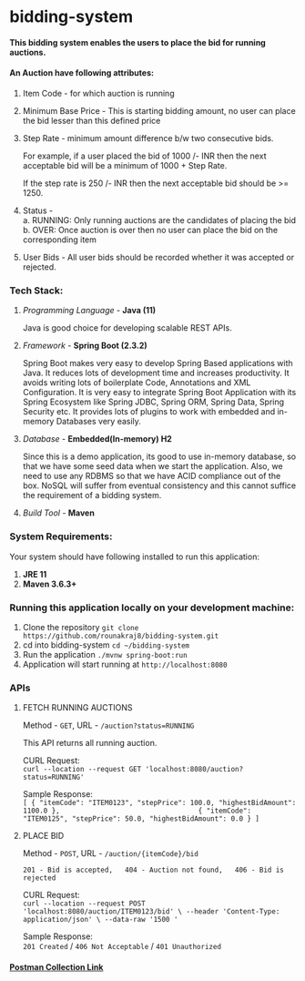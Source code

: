 # bidding-system

#### This bidding system enables the users to place the bid for running auctions.

#### An Auction have following attributes:
1. Item Code - for which auction is running
2. Minimum Base Price - This is starting bidding amount, no user can place the bid
lesser than this defined price
3. Step Rate - minimum amount difference b/w two consecutive bids.  
 
    For example, if a
user placed the bid of 1000 /- INR then the next acceptable bid will be a minimum of
1000 + Step Rate.  

    If the step rate is 250 /- INR then the next acceptable bid should
be >= 1250.
4. Status -  
a.   RUNNING: Only running auctions are the candidates of placing the bid   
b. OVER: Once auction is over then no user can place the bid on the
corresponding item

5. User Bids - All user bids should be recorded whether it was accepted or rejected.

### Tech Stack:
1. *Programming Language* - **Java (11)**

    Java is good choice for developing scalable REST APIs.

2. *Framework* - **Spring Boot (2.3.2)**

    Spring Boot makes very easy to develop Spring Based applications with Java. 
    It reduces lots of development time and increases productivity. 
    It avoids writing lots of boilerplate Code, Annotations and XML Configuration. 
    It is very easy to integrate Spring Boot Application with its Spring Ecosystem like Spring JDBC, 
    Spring ORM, Spring Data, Spring Security etc. It provides lots of plugins to work with embedded and in-memory Databases very easily.

3. *Database* - **Embedded(In-memory) H2**  

    Since this is a demo application, its good to use in-memory database, 
    so that we have some seed data when we start the application.
    Also, we need to use any RDBMS so that we have ACID compliance out of the box.
    NoSQL will suffer from eventual consistency and this cannot suffice the requirement of a bidding system.
    
4. *Build Tool* - **Maven**    

### System Requirements:
Your system should have following installed to run this application:

   1. **JRE 11**  
   2. **Maven 3.6.3+**

### Running this application locally on your development machine:
1. Clone the repository
`git clone https://github.com/rounakraj8/bidding-system.git`
2. cd into bidding-system `cd ~/bidding-system`
3. Run the application `./mvnw spring-boot:run`
4. Application will start running at `http://localhost:8080`

### APIs

1. FETCH RUNNING AUCTIONS  

    Method - `GET`,  URL - `/auction?status=RUNNING`  
    
    This API returns all running auction.  
    
    CURL Request:  
    `curl --location --request GET 'localhost:8080/auction?status=RUNNING'`
    
    Sample Response:  
    `[
         {
             "itemCode": "ITEM0123",
             "stepPrice": 100.0,
             "highestBidAmount": 1100.0
         },                                 
         {
             "itemCode": "ITEM0125",
             "stepPrice": 50.0,
             "highestBidAmount": 0.0
         }
     ]`
     
2. PLACE BID    

    Method - `POST`,  URL - `/auction/{itemCode}/bid` 
      
     `201 - Bid is accepted,  
      404 - Auction not found,  
      406 - Bid is rejected`  
      
    CURL Request:  
     `curl --location --request POST 'localhost:8080/auction/ITEM0123/bid' \
      --header 'Content-Type: application/json' \
      --data-raw '1500
      '`   
      
    Sample Response:   
      `201 Created` / `406 Not Acceptable` / `401 Unauthorized`


 #### <a href="https://github.com/rounakraj8/bidding-system/blob/main/BiddingSystem.postman_collection.json" target="_blank">Postman Collection Link</a>
